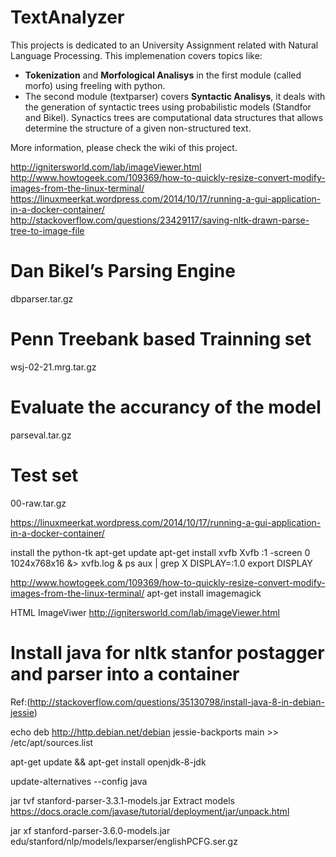 # TextAnalyzer

This projects is dedicated to an University Assignment related with Natural Language Processing. This implemenation covers topics like:

* **Tokenization** and **Morfological Analisys** in the first module (called morfo) using freeling with python. 
* The second module (textparser) covers **Syntactic Analisys**, it deals with the generation of syntactic trees using probabilistic models (Standfor and Bikel). Synactics trees are computational data structures that allows determine the structure of a given non-structured text.

More information, please check the wiki of this project.


http://ignitersworld.com/lab/imageViewer.html
http://www.howtogeek.com/109369/how-to-quickly-resize-convert-modify-images-from-the-linux-terminal/
https://linuxmeerkat.wordpress.com/2014/10/17/running-a-gui-application-in-a-docker-container/
http://stackoverflow.com/questions/23429117/saving-nltk-drawn-parse-tree-to-image-file

# Dan Bikel’s Parsing Engine
dbparser.tar.gz

# Penn Treebank based Trainning set 
wsj-02-21.mrg.tar.gz

# Evaluate the accurancy of the model 
parseval.tar.gz

# Test set
00-raw.tar.gz

https://linuxmeerkat.wordpress.com/2014/10/17/running-a-gui-application-in-a-docker-container/

install the python-tk
apt-get update
apt-get install xvfb
Xvfb :1 -screen 0 1024x768x16 &> xvfb.log  &
ps aux | grep X
DISPLAY=:1.0
export DISPLAY

http://www.howtogeek.com/109369/how-to-quickly-resize-convert-modify-images-from-the-linux-terminal/
apt-get install imagemagick

HTML ImageViwer
http://ignitersworld.com/lab/imageViewer.html


# Install java for nltk stanfor postagger and parser into a container

Ref:(http://stackoverflow.com/questions/35130798/install-java-8-in-debian-jessie)

echo deb http://http.debian.net/debian jessie-backports main >> /etc/apt/sources.list

apt-get update && apt-get install openjdk-8-jdk

update-alternatives --config java


jar tvf stanford-parser-3.3.1-models.jar
Extract models 
https://docs.oracle.com/javase/tutorial/deployment/jar/unpack.html

jar xf stanford-parser-3.6.0-models.jar edu/stanford/nlp/models/lexparser/englishPCFG.ser.gz
